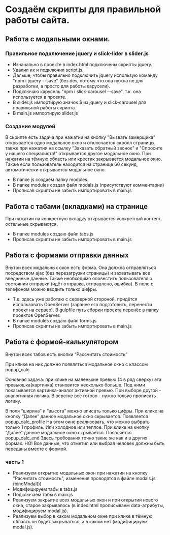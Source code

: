 # Создаём скрипты для правильной работы сайта.

## Работа с модальными окнами.

### Правильное подключение jquery и slick-lider в slider.js
- Изначально в проекте в index.html подключены скрипты jquery. 
    <!-- <script src="https://ajax.googleapis.com/ajax/libs/jquery/1.11.3/jquery.min.js"></script> -->
    <!-- Add slick.js -->
    <!-- <script src="assets/slick/slick.min.js"></script> -->
    <!-- Initialize modal, sliders -->
- Удалил их и подключил script.js.
- Дальше, чтобы правильно подключить jquery использую команду "npm i jquery --save" (без dev, потому что она нужна не для разработки, а просто для работы карусели).
- Подключаю карусель "npm i slick-carousel --save", т.к. она используется в проекте.
- В slider.js импортирую значок $ из jquery и slick-carousel для правильной работы скрипта.
- В main.js импортирую slider.js

### Создание модулей
В скрипте есть задача при нажатии на кнопку "Вызвать замерщика" открывается одно модальное окно и отключается скролл страницы, также при нажатии на ссылку "Заказать обратный звонок" и "Спросите у нашего специалиста!" открывается другое модальное окно. 
При нажатии на тёмную область или крестик закрывается модальное окно.
Также если пользователь находится на странице 60 секунд, автоматически открывается модальное окно.
- В папке js создаём папку modules.
- В папке modules создал файл modals.js (присутствуют комментарии)
- Прописав скрипты не забыть импортировать в main.js

## Работа с табами (вкладками) на странице
При нажатии на конкретную вкладку открывается конкретный контент, остальные скрываются.
- В папке modules создаю файл tabs.js
- Прописав скрипты не забыть импортировать в main.js

## Работа с формами отправки данных
Внутри всех модальных окон есть форма. Она должна отправляться посредством ajax (без перезагрузки страницы) и захватывать все введенные данные. Также необходимо оповестить пользователя о состоянии отправки (идёт отправка, отправлено, ошибка). В поле с телефоном можно вводить только цифры.

- Т.к. здесь уже работаю с серверной стороной, придётся использовать OpenServer (заранее его подготовить, перенести проект на сервер). В gulpfile путь сборки проекта перенёс в папку проектов OpenServer.
- В папке modules создаю файл forms.js
- Прописав скрипты не забыть импортировать в main.js

## Работа с формой-калькулятором
Внутри всех табов есть кнопки “Рассчитать стоимость”

При клике на них должно появляться модальное окно с классом popup_calc

Основная задача: при клике на маленькие превью (4 в ряд сверху) эта превьюшка(картинка) становится несколько больше. Под ними показывается картинка-аналог активной превью. При выборе другой - аналогичная логика. В верстке все готово - нужно только прописать логику.

В поля “ширина” и “высота” можно вписать только цифры.
При клике на кнопку “Далее” данное модальное окно скрывается. Появляется popup_calc_profile 
На этом окне реализовать, что можно выбрать только 1 профиль. Или холодное или теплое.
При клике на кнопку “Далее” данное модальное окно скрывается. Появляется popup_calc_end 
Здесь требования точно такие же как и в других формах. НО! Все данные, что отметил или выбрал человек должны быть переданы вместе с формой.

### часть 1

- Реализуем открытие модальных окон при нажатии на кнопку "Расчитать стоимость", изменения проводятся в файле modals.js (bindModal())
- Модифицируем табы в tabs.js
- Подключаем табы в main.js
- Реализуем закрытие всех модальных окон и при открытии нового окна, старое закрывалось (в index.html прописываем data-атрибуты, модифицируем modal.js).
- Реализуем выбор в каком модальном окне при клике в тёмную область он будет закрываться, а в каком нет (модифицируем modal.js).



